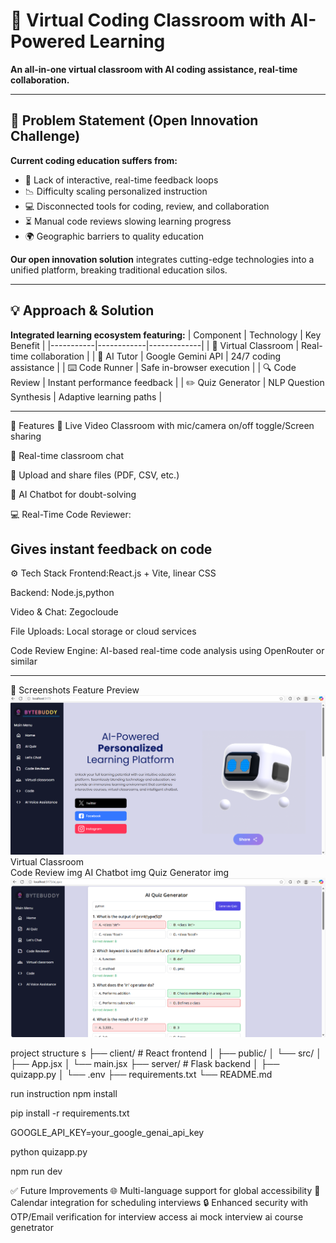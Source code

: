 # 🚀 Virtual Coding Classroom with AI-Powered Learning

**An all-in-one virtual classroom with AI coding assistance, real-time collaboration.**

---

## 🎯 Problem Statement (Open Innovation Challenge)
**Current coding education suffers from:**
- 🚧 Lack of interactive, real-time feedback loops
- 📉 Difficulty scaling personalized instruction
- 💻 Disconnected tools for coding, review, and collaboration
- ⏳ Manual code reviews slowing learning progress
- 🌍 Geographic barriers to quality education

**Our open innovation solution** integrates cutting-edge technologies into a unified platform, breaking traditional education silos.

---

## 💡 Approach & Solution
**Integrated learning ecosystem featuring:**
| Component | Technology | Key Benefit |
|-----------|------------|-------------|
| 🏫 Virtual Classroom | Real-time collaboration |
| 🤖 AI Tutor | Google Gemini API | 24/7 coding assistance |
| ⌨️ Code Runner | Safe in-browser execution |
| 🔍 Code Review | Instant performance feedback |
| ✏️ Quiz Generator | NLP Question Synthesis | Adaptive learning paths |

---

🧩 Features
🎥 Live Video Classroom with mic/camera on/off toggle/Screen sharing 

💬 Real-time classroom chat

📁 Upload and share files (PDF, CSV, etc.)

🤖 AI Chatbot for doubt-solving

💻 Real-Time Code Reviewer:

Gives instant feedback on code
---

⚙️ Tech Stack
Frontend:React.js + Vite, linear CSS

Backend: Node.js,python

Video & Chat: Zegocloude

File Uploads: Local storage or cloud services


Code Review Engine: AI-based real-time code analysis using OpenRouter or similar

---

📸 Screenshots
Feature	Preview  ![image alt](https://github.com/Sidhhhh/AI_hackvortax/blob/main/Screenshot%202025-05-29%20114649.png?raw=true)
Virtual Classroom	
Code Review	img
AI Chatbot	img
Quiz Generator	img ![img alt](https://github.com/Sidhhhh/AI_hackvortax/blob/main/Screenshot%202025-05-29%20114903.png?raw=true)

project structure s
├── client/ # React frontend
│ ├── public/
│ └── src/
│ ├── App.jsx
│ └── main.jsx
├── server/ # Flask backend
│ ├── quizapp.py
│ └── .env
├── requirements.txt
└── README.md

run instruction
 npm install

pip install -r requirements.txt

GOOGLE_API_KEY=your_google_genai_api_key

python quizapp.py

npm run dev


✅ Future Improvements
🌐 Multi-language support for global accessibility
📅 Calendar integration for scheduling interviews
🔒 Enhanced security with OTP/Email verification for interview access
ai mock interview
ai course genetrator 
